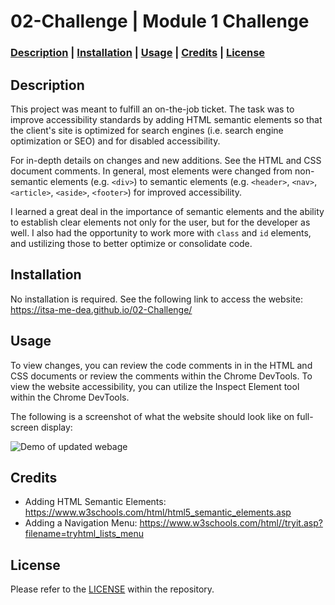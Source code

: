 # 02-Challenge | Module 1 Challenge 

### **[Description](#description) | [Installation](#installation) | [Usage](#usage) | [Credits](#credits) | [License](#license)**

## Description

This project was meant to fulfill an on-the-job ticket. The task was to improve accessibility standards by adding HTML semantic elements so that the client's site is optimized for search engines (i.e. search engine optimization or SEO) and for disabled accessibility. 

For in-depth details on changes and new additions. See the HTML and CSS document comments. In general, most elements were changed from non-semantic elements (e.g. `<div>`) to semantic elements (e.g. `<header>`, `<nav>`, `<article>`, `<aside>`, `<footer>`) for improved accessibility.

I learned a great deal in the importance of semantic elements and the ability to establish clear elements not only for the user, but for the developer as well. I also had the opportunity to work more with `class` and `id` elements, and ustilizing those to better optimize or consolidate code.

## Installation

No installation is required. See the following link to access the website: https://itsa-me-dea.github.io/02-Challenge/

## Usage

To view changes, you can review the code comments in in the HTML and CSS documents or review the comments within the Chrome DevTools. To view the website accessibility, you can utilize the Inspect Element tool within the Chrome DevTools.

The following is a screenshot of what the website should look like on full-screen display:

![Demo of updated webage](/Assets/02-html-css-git-homework-demo.png)

## Credits

* Adding HTML Semantic Elements: https://www.w3schools.com/html/html5_semantic_elements.asp
* Adding a Navigation Menu: https://www.w3schools.com/html//tryit.asp?filename=tryhtml_lists_menu  

## License

Please refer to the [LICENSE](/LICENSE) within the repository.
